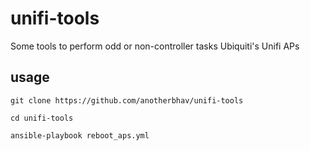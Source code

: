# unifi-tools
Some tools to perform odd or non-controller tasks Ubiquiti's Unifi APs


## usage
```
git clone https://github.com/anotherbhav/unifi-tools

cd unifi-tools

ansible-playbook reboot_aps.yml
```
